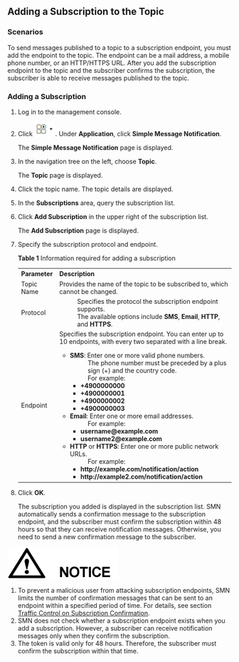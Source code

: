## Adding a Subscription to the Topic

### Scenarios

To send messages published to a topic to a subscription endpoint, you must add the endpoint to the topic. The endpoint can be a mail address, a mobile phone number, or an HTTP/HTTPS URL. After you add the subscription endpoint to the topic and the subscriber confirms the subscription, the subscriber is able to receive messages published to the topic.

### Adding a Subscription

1. Log in to the management console.

2.  Click ![](./figure/001.png). Under **Application**, click **Simple Message Notification**.

	The **Simple Message Notification** page is displayed.


1. In the navigation tree on the left, choose **Topic**.

	The **Topic** page is displayed.


1. Click the topic name. The topic details are displayed.
1. In the **Subscriptions** area, query the subscription list.

3.  Click **Add Subscription** in the upper right of the subscription list.

	The **Add Subscription** page is displayed.

1. Specify the subscription protocol and endpoint.

	**Table 1** Information required for adding a subscription
	<table>
    <tr>
       <th>Parameter</th>
       <th>Description</th>
        
     </tr>
     <tr>
         <td>Topic Name</td>
         <td>Provides the name of the topic to be subscribed to, which cannot be changed. </td>
     </tr>
     <tr>
         <td>Protocol</td>
         <td><dd>Specifies the protocol the subscription endpoint supports. </dd>                                                                                                                                                                         	 <dd>The available options include <b>SMS</b>, <b>Email</b>, <b>HTTP</b>, and <b>HTTPS</b>.</dd>
         </td>
     </tr>
     <tr>
         <td>Endpoint</td>
         <td>Specifies the subscription endpoint. You can enter up to 10 endpoints, with every two separated with a line break.                                                                                                                  
              <ul>
			  <li><b>SMS</b>: Enter one or more valid phone numbers.                                                                                                                                                                                    
                  <dd>The phone number must be preceded by a plus sign (+) and the country code.</dd>                                                                                                                                                          
                  <dd>For example:</dd>                                                                                                                                                                                                                        
                  <ul>
                  <li><b>+4900000000</b></li>                                                                                                                                                                                                                     
                  <li><b>+4900000001</b></li>                                                                                                                                                                                                                      
                  <li><b>+4900000002</b></li>                                                                                                                                                                                                                     
                  <li><b>+4900000003</b></li>
                  </ul>
             </li>                                                                                                                                                                                                                         
              <li><b>Email</b>: Enter one or more email addresses.                                                                                                                                                                                      
                  <dd>For example:</dd>                                                                                                                                                                                                                         
                  <ul>
                  <li><b>username@example.com</b></li>                                                                                                                                                                                                            
                  <li><b>username2@example.com</b></li>
                  </ul>
              </li>                                                                                                                                                                                                                
              <li><b>HTTP</b> or <b>HTTPS</b>: Enter one or more public network URLs.                                                                                                                                                                           
	              <dd>For example:</dd>                                                                                                                                                                                                                           
	              <ul>
				  <li><b>http://example.com/notification/action</b></li>                                                                                                                                                                                             
	              <li><b>http://example2.com/notification/action</b></li>
				 </ul>
             </li>
			</ul>   
         </td>
     </tr>
     </table>                                                                

1.  Click **OK**.

	The subscription you added is displayed in the subscription list. SMN automatically sends a confirmation message to the subscription endpoint, and the subscriber must confirm the subscription within 48 hours so that they can receive notification messages. Otherwise, you need to send a new confirmation message to the subscriber.

![](./figure/notice.png)

1.  To prevent a malicious user from attacking subscription endpoints, SMN limits the number of confirmation messages that can be sent to an endpoint within a specified period of time. For details, see section <a href="Traffic Control on Subscription Confirmation.md">Traffic Control on Subscription Confirmation</a>.
2.  SMN does not check whether a subscription endpoint exists when you add a subscription. However, a subscriber can receive notification messages only when they confirm the subscription.
3.  The token is valid only for 48 hours. Therefore, the subscriber must confirm the subscription within that time.
